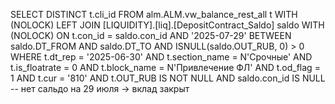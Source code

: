 SELECT DISTINCT t.cli_id
FROM alm.ALM.vw_balance_rest_all t WITH (NOLOCK)
LEFT JOIN [LIQUIDITY].[liq].[DepositContract_Saldo] saldo WITH (NOLOCK)
       ON t.con_id = saldo.con_id
      AND '2025-07-29' BETWEEN saldo.DT_FROM AND saldo.DT_TO
      AND ISNULL(saldo.OUT_RUB, 0) > 0
WHERE t.dt_rep = '2025-06-30'
  AND t.section_name = N'Срочные'
  AND t.is_floatrate = 0
  AND t.block_name = N'Привлечение ФЛ'
  AND t.od_flag = 1
  AND t.cur = '810'
  AND t.OUT_RUB IS NOT NULL
  AND saldo.con_id IS NULL  -- нет сальдо на 29 июля → вклад закрыт
